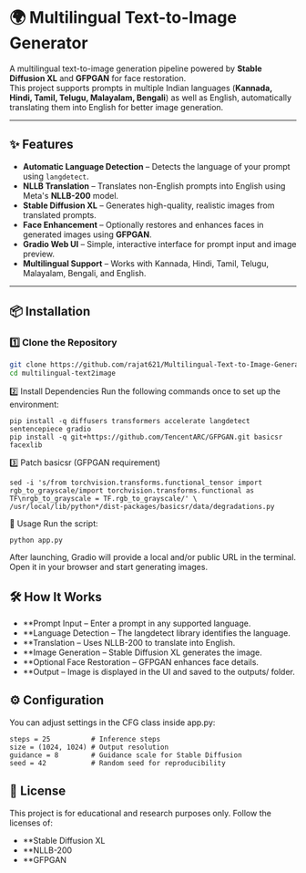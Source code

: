 # 🌍 Multilingual Text-to-Image Generator

A multilingual text-to-image generation pipeline powered by **Stable Diffusion XL** and **GFPGAN** for face restoration.  
This project supports prompts in multiple Indian languages (**Kannada, Hindi, Tamil, Telugu, Malayalam, Bengali**) as well as English, automatically translating them into English for better image generation.

---

## ✨ Features
- **Automatic Language Detection** – Detects the language of your prompt using `langdetect`.
- **NLLB Translation** – Translates non-English prompts into English using Meta's **NLLB-200** model.
- **Stable Diffusion XL** – Generates high-quality, realistic images from translated prompts.
- **Face Enhancement** – Optionally restores and enhances faces in generated images using **GFPGAN**.
- **Gradio Web UI** – Simple, interactive interface for prompt input and image preview.
- **Multilingual Support** – Works with Kannada, Hindi, Tamil, Telugu, Malayalam, Bengali, and English.

---

## 📦 Installation

### 1️⃣ Clone the Repository
```bash
git clone https://github.com/rajat621/Multilingual-Text-to-Image-Generator.git
cd multilingual-text2image
```
2️⃣ Install Dependencies
Run the following commands once to set up the environment:
```
pip install -q diffusers transformers accelerate langdetect sentencepiece gradio
pip install -q git+https://github.com/TencentARC/GFPGAN.git basicsr facexlib
```
3️⃣ Patch basicsr (GFPGAN requirement)
```
sed -i 's/from torchvision.transforms.functional_tensor import rgb_to_grayscale/import torchvision.transforms.functional as TF\nrgb_to_grayscale = TF.rgb_to_grayscale/' \
/usr/local/lib/python*/dist-packages/basicsr/data/degradations.py
```
🚀 Usage
Run the script:
```
python app.py

```
After launching, Gradio will provide a local and/or public URL in the terminal.<br>
Open it in your browser and start generating images.

## 🛠 How It Works

- **Prompt Input – Enter a prompt in any supported language.
- **Language Detection – The langdetect library identifies the language.
- **Translation – Uses NLLB-200 to translate into English.
- **Image Generation – Stable Diffusion XL generates the image.
- **Optional Face Restoration – GFPGAN enhances face details.
- **Output – Image is displayed in the UI and saved to the outputs/ folder.

## ⚙ Configuration
You can adjust settings in the CFG class inside app.py:
```
steps = 25          # Inference steps
size = (1024, 1024) # Output resolution
guidance = 8        # Guidance scale for Stable Diffusion
seed = 42           # Random seed for reproducibility

```
## 📜 License
This project is for educational and research purposes only.
Follow the licenses of:

- **Stable Diffusion XL
- **NLLB-200
- **GFPGAN
